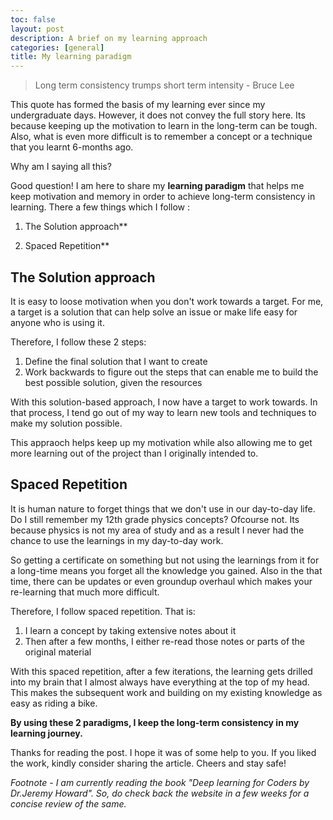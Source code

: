 ```yaml
---
toc: false
layout: post
description: A brief on my learning approach
categories: [general]
title: My learning paradigm
---
```




> Long term consistency trumps short term intensity - Bruce Lee


This quote has formed the basis of my learning ever since my undergraduate days. However, it does not convey the full story here. Its because keeping up the motivation to learn in the long-term can be tough. Also, what is even more difficult is to remember a concept or a technique that you learnt 6-months ago. 

Why am I saying all this?

Good question! I am here to share my **learning paradigm** that helps me keep motivation and memory in order to achieve long-term consistency in learning. There a few things which I follow :

1. The Solution approach**

2. Spaced Repetition**

## The Solution approach

It is easy to loose motivation when you don't work towards a target. For me, a target is a solution that can help solve an issue or make life easy for anyone who is using it. 

Therefore, I follow these 2 steps:
1. Define the final solution that I want to create
2. Work backwards to figure out the steps that can enable me to build the best possible solution, given the resources

With this solution-based approach, I now have a target to work towards. In that process, I tend go out of my way to learn new tools and techniques to make my solution possible.

This appraoch helps keep up my motivation while also allowing me to get more learning out of the project than I originally intended to.


## Spaced Repetition

It is human nature to forget things that we don't use in our day-to-day life. Do I still remember my 12th grade physics concepts? Ofcourse not. Its because physics is not my area of study and as a result I never had the chance to use the learnings in my day-to-day work. 

So getting a certificate on something but not using the learnings from it for a long-time means you forget all the knowledge you gained. Also in the that time, there can be updates or even groundup overhaul which makes your re-learning that much more difficult.

Therefore, I follow spaced repetition. That is:
1. I learn a concept by taking extensive notes about it
2. Then after a few months, I either re-read those notes or parts of the original material

With this spaced repetition, after a few iterations, the learning gets drilled into my brain that I almost always have everything at the top of my head. This makes the subsequent work and building on my existing knowledge as easy as riding a bike.


**By using these 2 paradigms, I keep the long-term consistency in my learning journey.**




Thanks for reading the post. I hope it was of some help to you. If you liked the work, kindly consider sharing the article. Cheers and stay safe!  



*Footnote - I am currently reading the book "Deep learning for Coders by Dr.Jeremy Howard". So, do check back the website in a few weeks for a concise review of the same.*


